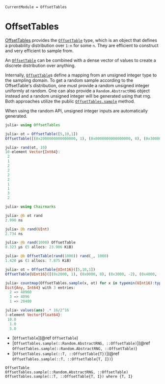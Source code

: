 ```@meta
CurrentModule = OffsetTables
```

# OffsetTables

[OffsetTables](https://github.com/LilithHafner/OffsetTables.jl) provides the
[`OffsetTable`](@ref) type, which is an object that defines a probability distribution over
`1:n` for some `n`. They are efficient to construct and very efficient to sample from.

An [`OffsetTable`](@ref) can be combined with a dense vector of values to create a discrete
distribution over anything.

Internally, [`OffsetTable`](@ref)s define a mapping from an unsigned integer type to the
sampling domain. To get a random sample according to the OffsetTable's distribution, one
must provide a random unsigned integer uniformly at random. One can also provide a
`Random.AbstractRNG` object instead and a random unsigned integer will be generated using
that rng. Both approaches utilize the public [`OffsetTables.sample`](@ref) method.

When using the random API, unsigned integer inputs are automatically generated.

```julia
julia> using OffsetTables

julia> ot = OffsetTable([5,10,1])
OffsetTable([(0x2000000000000000, 1), (0x0000000000000000, 0), (0x3000000000000000, -2), (0x4000000000000000, -2)])

julia> rand(ot, 10)
10-element Vector{Int64}:
 2
 1
 2
 2
 2
 2
 1
 1
 3
 2

julia> using Chairmarks

julia> @b ot rand
2.990 ns

julia> @b rand(UInt)
2.734 ns

julia> @b rand(1000) OffsetTable
8.323 μs (5 allocs: 23.906 KiB)

julia> @b OffsetTable(rand(1000)) rand(_, 1000)
1.420 μs (3 allocs: 7.875 KiB)

julia> ot = OffsetTable{UInt16}([5,10,1])
OffsetTable{UInt16}([(0x2000, 1), (0x0000, 0), (0x3000, -2), (0x4000, -2)])

julia> countmap(OffsetTables.sample(x, ot) for x in typemin(UInt16):typemax(UInt16))
Dict{Any, Int64} with 3 entries:
  2 => 40960
  3 => 4096
  1 => 20480

julia> values(ans) .* 16/2^16
3-element Vector{Float64}:
 10.0
  1.0
  5.0
```

- [`OffsetTable`](@ref `OffsetTable`)
- [`OffsetTables.sample(::Random.AbstractRNG, ::OffsetTable)`](@ref `OffsetTables.sample(::Random.AbstractRNG, ::OffsetTable)`)
- [`OffsetTables.sample(::T, ::OffsetTable{T})`](@ref `OffsetTables.sample(::T, ::OffsetTable{T, I})`)

```@docs
OffsetTable
OffsetTables.sample(::Random.AbstractRNG, ::OffsetTable)
OffsetTables.sample(::T, ::OffsetTable{T, I}) where {T, I}
```